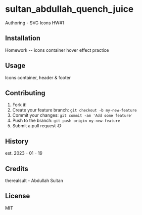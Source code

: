 # sultan_abdullah_quench_juice

Authoring - SVG Icons HW#1


## Installation

Homework -- icons container hover effect practice

## Usage

Icons container, header & footer

## Contributing

1. Fork it!
2. Create your feature branch: `git checkout -b my-new-feature`
3. Commit your changes: `git commit -am 'Add some feature'`
4. Push to the branch: `git push origin my-new-feature`
5. Submit a pull request :D

## History

est. 2023 - 01 - 19

## Credits

therealsult - Abdullah Sultan

## License

MIT
